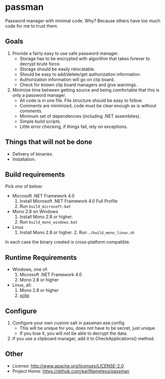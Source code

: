 passman
=======

Password manager with minimal code.  Why? Because others have too much code for me to
trust them.

Goals
-----
 1. Provide a fairly easy to use safe password manager.
    * Storage has to be encrypted with algorithm that takes forever to decrypt brute force.
    * Storage should be easily relocatable.
    * Should be easy to add/delete/get authorization information.
    * Authorization information will go on clip board.
    * Check for known clip board managers and give warnings.
 2. Minimize time between getting source and being comfortable that this is only a password manager.
    * All code is in one file.  File structure should be easy to follow.
    * Comments are minimized, code must be clear enough as is without comments.
    * Minimum set of dependencies (including .NET assemblies).
    * Simple build scripts.
    * Little error checking, if things fail, rely on exceptions.

Things that will not be done
----------------------------
 * Delivery of binaries.
 * Installation.

Build requirements
------------------
Pick *one* of below:
 * Microsoft .NET Framework 4.0
    1. Install Microsoft .NET Framework 4.0 Full Profile
	2. Run `build_microsoft.bat`
 * Mono 2.8 on Windows
    1. Install Mono 2.8 or higher.
	2. Run `build_mono_windows.bat`
 * Linux
    1. Install Mono 2.8 or higher.
        2. Run `./build_mono_linux.sh`

In each case the binary created is cross-platform compatible.

Runtime Requirements
--------------------
 * Windows, one of:
   1. Microsoft .NET Framework 4.0
   2. Mono 2.8 or higher
 * Linux, all:
   1. Mono 2.8 or higher
   2. [xclip](http://sourceforge.net/projects/xclip/)

Configure
---------
 1. Configure your own custom salt in passman.exe.config
    * This will be unique for you, does not have to be secret, just unique.
    * If you lose it, you will *not* be able to decrypt the data.
 2. If you use a clipboard manager, add it to CheckApplications() method.

Other
-----
 * License: http://www.apache.org/licenses/LICENSE-2.0
 * Project Home: https://github.com/earlNameless/passman

